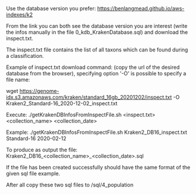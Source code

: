 
Use the database version you prefer: https://benlangmead.github.io/aws-indexes/k2

From the link you can both see the database version you are interest (write the infos manually in the file 0_kdb_KrakenDatabase.sql) and download the inspect.txt.

The inspect.txt file contains the list of all taxons which can be found during a classification.

Example of inspect.txt download command: (copy the url of the desired database from the browser),
specifying option '-O' is possible to specify a file name:

wget https://genome-idx.s3.amazonaws.com/kraken/standard_16gb_20201202/inspect.txt -O Kraken2_Standard-16_2020-12-02_inspect.txt


Execute:
./getKrakenDBInfosFromInspectFile.sh <inspect.txt> <collection_name> <collection_date>

Example: ./getKrakenDBInfosFromInspectFile.sh Kraken2_DB16_inspect.txt Standard-16 2020-02-12

To produce as output the file: Kraken2_DB16_<collection_name>_<collection_date>.sql

If the file has been created successfully should have the same format of the given sql file example.

After all copy these two sql files to /sql/4_population